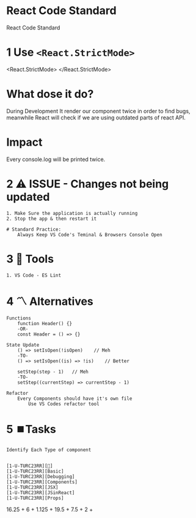 # React Code Standard

React Code Standard

# 1 Use `<React.StrictMode>`

<React.StrictMode>
<App />
</React.StrictMode>

# What dose it do?

During Development It render our component twice in order to find bugs, meanwhile React will check if we are using outdated parts of react API.

# Impact

Every console.log will be printed twice.

# 2 ⚠️ ISSUE - Changes not being updated

    1. Make Sure the application is actually running
    2. Stop the app & then restart it

    # Standard Practice:
        Always Keep VS Code's Teminal & Browsers Console Open

# 3 🧰 Tools

    1. VS Code - ES Lint

# 4 〽️ Alternatives

    Functions
        function Header() {}
        -OR-
        const Header = () => {}

    State Update
        () => setIsOpen(!isOpen)    // Meh
        -TO-
        () => setIsOpen((is) => !is)    // Better

        setStep(step - 1)   // Meh
        -TO-
        setStep((currentStep) => currentStep - 1)

    Refactor
        Every Components should have it's own file
            Use VS Codes refactor tool

# 5 ⏹️Tasks

    Identify Each Type of component


    [1-U-TURC23RR][🥈]
    [1-U-TURC23RR][Basic]
    [1-U-TURC23RR][Debugging]
    [1-U-TURC23RR][Components]
    [1-U-TURC23RR][JSX]
    [1-U-TURC23RR][JSinReact]
    [1-U-TURC23RR][Props]

16.25 + 6 + 1.125 + 19.5 + 7.5 + 2 + 
